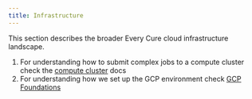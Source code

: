 ```yaml
---
title: Infrastructure
---
```


This section describes the broader Every Cure cloud infrastructure landscape. 

1. For understanding how to submit complex jobs to a compute cluster check the [compute cluster](./compute_cluster.md) docs
2. For understanding how we set up the GCP environment check [GCP Foundations](./gcp_foundations.md)


